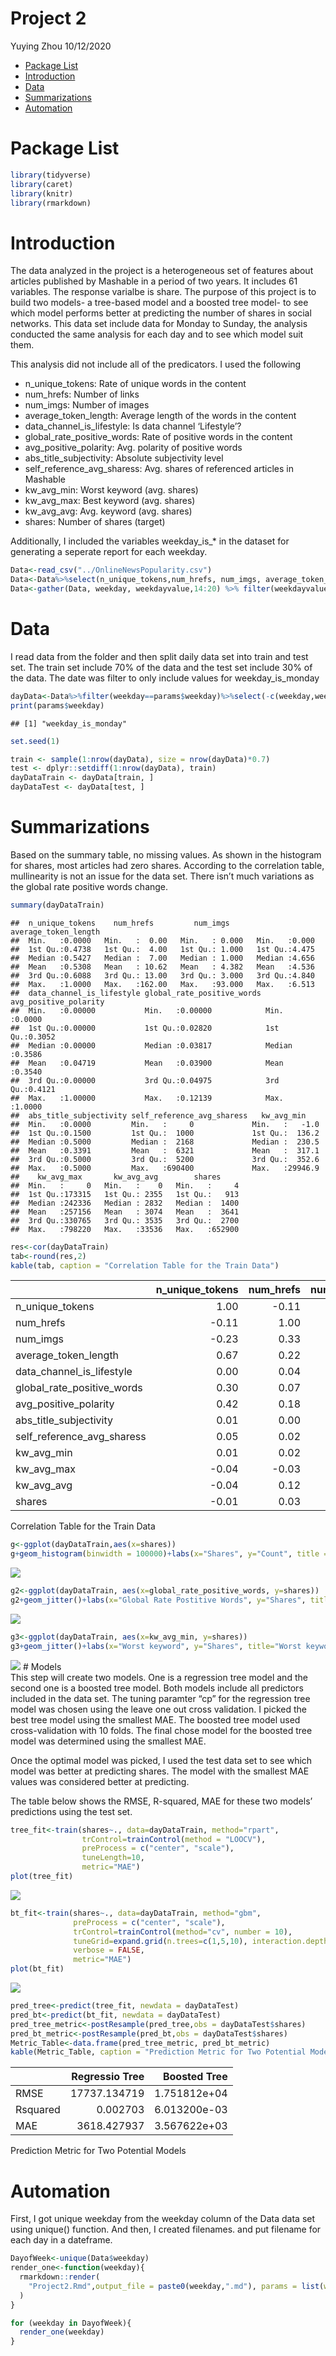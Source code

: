 Project 2
================
Yuying Zhou
10/12/2020

  - [Package List](#package-list)
  - [Introduction](#introduction)
  - [Data](#data)
  - [Summarizations](#summarizations)
  - [Automation](#automation)

# Package List

``` r
library(tidyverse)
library(caret)
library(knitr)
library(rmarkdown)
```

# Introduction

The data analyzed in the project is a heterogeneous set of features
about articles published by Mashable in a period of two years. It
includes 61 variables. The response varialbe is share. The purpose of
this project is to build two models- a tree-based model and a boosted
tree model- to see which model performs better at predicting the number
of shares in social networks. This data set include data for Monday to
Sunday, the analysis conducted the same analysis for each day and to see
which model suit them.

This analysis did not include all of the predicators. I used the
following

  - n\_unique\_tokens: Rate of unique words in the content  
  - num\_hrefs: Number of links  
  - num\_imgs: Number of images  
  - average\_token\_length: Average length of the words in the content  
  - data\_channel\_is\_lifestyle: Is data channel ‘Lifestyle’?  
  - global\_rate\_positive\_words: Rate of positive words in the
    content  
  - avg\_positive\_polarity: Avg. polarity of positive words  
  - abs\_title\_subjectivity: Absolute subjectivity level  
  - self\_reference\_avg\_sharess: Avg. shares of referenced articles in
    Mashable  
  - kw\_avg\_min: Worst keyword (avg. shares)  
  - kw\_avg\_max: Best keyword (avg. shares)  
  - kw\_avg\_avg: Avg. keyword (avg. shares)
  - shares: Number of shares (target)

Additionally, I included the variables weekday\_is\_\* in the dataset
for generating a seperate report for each weekday.

``` r
Data<-read_csv("../OnlineNewsPopularity.csv")
Data<-Data%>%select(n_unique_tokens,num_hrefs, num_imgs, average_token_length, data_channel_is_lifestyle, global_rate_positive_words,avg_positive_polarity, abs_title_subjectivity,self_reference_avg_sharess, kw_avg_min, kw_avg_max, kw_avg_avg, shares, starts_with("weekday") )
Data<-gather(Data, weekday, weekdayvalue,14:20) %>% filter(weekdayvalue==1)
```

# Data

I read data from the folder and then split daily data set into train and
test set. The train set include 70% of the data and the test set include
30% of the data. The date was filter to only include values for
weekday\_is\_monday

``` r
dayData<-Data%>%filter(weekday==params$weekday)%>%select(-c(weekday,weekdayvalue))
print(params$weekday)
```

    ## [1] "weekday_is_monday"

``` r
set.seed(1)

train <- sample(1:nrow(dayData), size = nrow(dayData)*0.7)
test <- dplyr::setdiff(1:nrow(dayData), train)
dayDataTrain <- dayData[train, ]
dayDataTest <- dayData[test, ]
```

# Summarizations

Based on the summary table, no missing values. As shown in the histogram
for shares, most articles had zero shares. According to the correlation
table, mullinearity is not an issue for the data set. There isn’t much
variations as the global rate positive words change.

``` r
summary(dayDataTrain)  
```

    ##  n_unique_tokens    num_hrefs         num_imgs      average_token_length
    ##  Min.   :0.0000   Min.   :  0.00   Min.   : 0.000   Min.   :0.000       
    ##  1st Qu.:0.4738   1st Qu.:  4.00   1st Qu.: 1.000   1st Qu.:4.475       
    ##  Median :0.5427   Median :  7.00   Median : 1.000   Median :4.656       
    ##  Mean   :0.5308   Mean   : 10.62   Mean   : 4.382   Mean   :4.536       
    ##  3rd Qu.:0.6088   3rd Qu.: 13.00   3rd Qu.: 3.000   3rd Qu.:4.840       
    ##  Max.   :1.0000   Max.   :162.00   Max.   :93.000   Max.   :6.513       
    ##  data_channel_is_lifestyle global_rate_positive_words avg_positive_polarity
    ##  Min.   :0.00000           Min.   :0.00000            Min.   :0.0000       
    ##  1st Qu.:0.00000           1st Qu.:0.02820            1st Qu.:0.3052       
    ##  Median :0.00000           Median :0.03817            Median :0.3586       
    ##  Mean   :0.04719           Mean   :0.03900            Mean   :0.3540       
    ##  3rd Qu.:0.00000           3rd Qu.:0.04975            3rd Qu.:0.4121       
    ##  Max.   :1.00000           Max.   :0.12139            Max.   :1.0000       
    ##  abs_title_subjectivity self_reference_avg_sharess   kw_avg_min     
    ##  Min.   :0.0000         Min.   :     0             Min.   :   -1.0  
    ##  1st Qu.:0.1500         1st Qu.:  1000             1st Qu.:  136.2  
    ##  Median :0.5000         Median :  2168             Median :  230.5  
    ##  Mean   :0.3391         Mean   :  6321             Mean   :  317.1  
    ##  3rd Qu.:0.5000         3rd Qu.:  5200             3rd Qu.:  352.6  
    ##  Max.   :0.5000         Max.   :690400             Max.   :29946.9  
    ##    kw_avg_max       kw_avg_avg        shares      
    ##  Min.   :     0   Min.   :    0   Min.   :     4  
    ##  1st Qu.:173315   1st Qu.: 2355   1st Qu.:   913  
    ##  Median :242336   Median : 2832   Median :  1400  
    ##  Mean   :257156   Mean   : 3074   Mean   :  3641  
    ##  3rd Qu.:330765   3rd Qu.: 3535   3rd Qu.:  2700  
    ##  Max.   :798220   Max.   :33536   Max.   :652900

``` r
res<-cor(dayDataTrain)
tab<-round(res,2)
kable(tab, caption = "Correlation Table for the Train Data")
```

|                               | n\_unique\_tokens | num\_hrefs | num\_imgs | average\_token\_length | data\_channel\_is\_lifestyle | global\_rate\_positive\_words | avg\_positive\_polarity | abs\_title\_subjectivity | self\_reference\_avg\_sharess | kw\_avg\_min | kw\_avg\_max | kw\_avg\_avg | shares |
| :---------------------------- | ----------------: | ---------: | --------: | ---------------------: | ---------------------------: | ----------------------------: | ----------------------: | -----------------------: | ----------------------------: | -----------: | -----------: | -----------: | -----: |
| n\_unique\_tokens             |              1.00 |     \-0.11 |    \-0.23 |                   0.67 |                         0.00 |                          0.30 |                    0.42 |                     0.01 |                          0.05 |         0.01 |       \-0.04 |       \-0.04 | \-0.01 |
| num\_hrefs                    |            \-0.11 |       1.00 |      0.33 |                   0.22 |                         0.04 |                          0.07 |                    0.18 |                     0.00 |                          0.02 |         0.02 |       \-0.03 |         0.12 |   0.03 |
| num\_imgs                     |            \-0.23 |       0.33 |      1.00 |                   0.05 |                         0.00 |                        \-0.04 |                    0.08 |                   \-0.01 |                          0.02 |         0.00 |       \-0.03 |         0.13 |   0.02 |
| average\_token\_length        |              0.67 |       0.22 |      0.05 |                   1.00 |                         0.01 |                          0.34 |                    0.54 |                     0.03 |                          0.05 |         0.02 |       \-0.17 |       \-0.14 | \-0.04 |
| data\_channel\_is\_lifestyle  |              0.00 |       0.04 |      0.00 |                   0.01 |                         1.00 |                          0.07 |                    0.05 |                     0.02 |                          0.01 |         0.04 |       \-0.11 |         0.04 |   0.00 |
| global\_rate\_positive\_words |              0.30 |       0.07 |    \-0.04 |                   0.34 |                         0.07 |                          1.00 |                    0.31 |                   \-0.12 |                          0.01 |         0.03 |       \-0.12 |       \-0.04 | \-0.01 |
| avg\_positive\_polarity       |              0.42 |       0.18 |      0.08 |                   0.54 |                         0.05 |                          0.31 |                    1.00 |                     0.01 |                          0.05 |         0.02 |       \-0.07 |         0.04 | \-0.01 |
| abs\_title\_subjectivity      |              0.01 |       0.00 |    \-0.01 |                   0.03 |                         0.02 |                        \-0.12 |                    0.01 |                     1.00 |                          0.01 |       \-0.02 |         0.02 |       \-0.02 |   0.02 |
| self\_reference\_avg\_sharess |              0.05 |       0.02 |      0.02 |                   0.05 |                         0.01 |                          0.01 |                    0.05 |                     0.01 |                          1.00 |         0.07 |         0.10 |         0.25 |   0.16 |
| kw\_avg\_min                  |              0.01 |       0.02 |      0.00 |                   0.02 |                         0.04 |                          0.03 |                    0.02 |                   \-0.02 |                          0.07 |         1.00 |       \-0.10 |         0.46 |   0.02 |
| kw\_avg\_max                  |            \-0.04 |     \-0.03 |    \-0.03 |                 \-0.17 |                       \-0.11 |                        \-0.12 |                  \-0.07 |                     0.02 |                          0.10 |       \-0.10 |         1.00 |         0.44 |   0.07 |
| kw\_avg\_avg                  |            \-0.04 |       0.12 |      0.13 |                 \-0.14 |                         0.04 |                        \-0.04 |                    0.04 |                   \-0.02 |                          0.25 |         0.46 |         0.44 |         1.00 |   0.12 |
| shares                        |            \-0.01 |       0.03 |      0.02 |                 \-0.04 |                         0.00 |                        \-0.01 |                  \-0.01 |                     0.02 |                          0.16 |         0.02 |         0.07 |         0.12 |   1.00 |

Correlation Table for the Train Data

``` r
g<-ggplot(dayDataTrain,aes(x=shares))
g+geom_histogram(binwidth = 100000)+labs(x="Shares", y="Count", title = "Shares Histogram")
```

![](weekday_is_monday_files/figure-gfm/summarization-1.png)<!-- -->

``` r
g2<-ggplot(dayDataTrain, aes(x=global_rate_positive_words, y=shares))
g2+geom_jitter()+labs(x="Global Rate Postitive Words", y="Shares", title="Global Rate Postitive Words vs Shares")
```

![](weekday_is_monday_files/figure-gfm/summarization-2.png)<!-- -->

``` r
g3<-ggplot(dayDataTrain, aes(x=kw_avg_min, y=shares))
g3+geom_jitter()+labs(x="Worst keyword", y="Shares", title="Worst keyword vs Shares")
```

![](weekday_is_monday_files/figure-gfm/summarization-3.png)<!-- --> \#
Models  
This step will create two models. One is a regression tree model and the
second one is a boosted tree model. Both models include all predictors
included in the data set. The tuning paramter “cp” for the regression
tree model was chosen using the leave one out cross validation. I picked
the best tree model using the smallest MAE. The boosted tree model used
cross-validation with 10 folds. The final chose model for the boosted
tree model was determined using the smallest MAE.

Once the optimal model was picked, I used the test data set to see which
model was better at predicting shares. The model with the smallest MAE
values was considered better at predicting.

The table below shows the RMSE, R-squared, MAE for these two models’
predictions using the test set.

``` r
tree_fit<-train(shares~., data=dayDataTrain, method="rpart",
                trControl=trainControl(method = "LOOCV"),
                preProcess = c("center", "scale"),
                tuneLength=10,
                metric="MAE")
plot(tree_fit)
```

![](weekday_is_monday_files/figure-gfm/models-1.png)<!-- -->

``` r
bt_fit<-train(shares~., data=dayDataTrain, method="gbm",
              preProcess = c("center", "scale"),
              trControl=trainControl(method="cv", number = 10),
              tuneGrid=expand.grid(n.trees=c(1,5,10), interaction.depth=1:3, shrinkage=c(0.1,0.5,0.9), n.minobsinnode=10),
              verbose = FALSE,
              metric="MAE")
plot(bt_fit)
```

![](weekday_is_monday_files/figure-gfm/models-2.png)<!-- -->

``` r
pred_tree<-predict(tree_fit, newdata = dayDataTest)   
pred_bt<-predict(bt_fit, newdata = dayDataTest)
pred_tree_metric<-postResample(pred_tree,obs = dayDataTest$shares)
pred_bt_metric<-postResample(pred_bt,obs = dayDataTest$shares)
Metric_Table<-data.frame(pred_tree_metric, pred_bt_metric)
kable(Metric_Table, caption = "Prediction Metric for Two Potential Models", col.names = c("Regressio Tree"," Boosted Tree"))
```

|          | Regressio Tree | Boosted Tree |
| :------- | -------------: | -----------: |
| RMSE     |   17737.134719 | 1.751812e+04 |
| Rsquared |       0.002703 | 6.013200e-03 |
| MAE      |    3618.427937 | 3.567622e+03 |

Prediction Metric for Two Potential Models

# Automation

First, I got unique weekday from the weekday column of the Data data set
using unique() function. And then, I created filenames. and put filename
for each day in a dateframe.

``` r
DayofWeek<-unique(Data$weekday)
render_one<-function(weekday){
  rmarkdown::render(
    "Project2.Rmd",output_file = paste0(weekday,".md"), params = list(weekday=weekday)
  )
}

for (weekday in DayofWeek){
  render_one(weekday)
}
```
